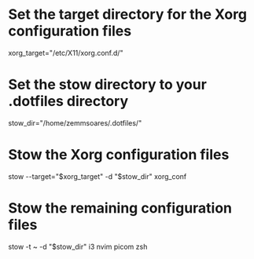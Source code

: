 # Set the target directory for the Xorg configuration files
xorg_target="/etc/X11/xorg.conf.d/"

# Set the stow directory to your .dotfiles directory
stow_dir="/home/zemmsoares/.dotfiles/"

# Stow the Xorg configuration files
stow --target="$xorg_target" -d "$stow_dir" xorg_conf

# Stow the remaining configuration files
stow -t ~ -d "$stow_dir" i3 nvim picom zsh
